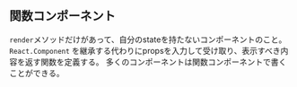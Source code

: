 ## 関数コンポーネント

`render`メソッドだけがあって、自分のstateを持たないコンポーネントのこと。
`React.Component` を継承する代わりにpropsを入力して受け取り、表示すべき内容を返す関数を定義する。
多くのコンポーネントは関数コンポーネントで書くことができる。